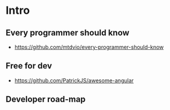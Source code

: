 # Intro
## Every programmer should know
- https://github.com/mtdvio/every-programmer-should-know

## Free for dev
- https://github.com/PatrickJS/awesome-angular

## Developer road-map